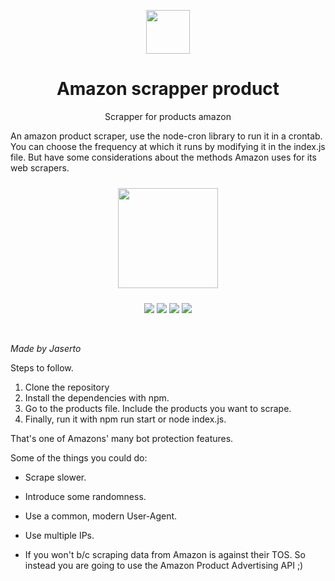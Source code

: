 
<div>
 <p align="center">
  <img align="center" src="https://user-images.githubusercontent.com/52850238/189504491-2124d45e-7d42-4b5a-88fd-2f1cba8c8e1b.png" width="70">
</p>

 <h1 align="center"><b>Amazon scrapper product</b></h1>
  <p align="center">
 Scrapper for products amazon
    <br />
 
  <p align="center">
 
An amazon product scraper, use the node-cron library to run it in a crontab. You can choose the frequency at which it runs by modifying it in the index.js file. But have some considerations about the methods Amazon uses for its web scrapers.
  </p>
</p>
<p align="center">
<a href="#">
    <img width="160px" style="margin: 10px 10px;" src="https://img.shields.io/badge/Google_Play-414141?style=for-the-badge&logo=google-play&logoColor=white">
</a>
</p>
<p align="center">
 

<img src="https://build.appcenter.ms/v0.1/apps/85fe31ae-1f83-4aa3-a27e-8f2c762bec9e/branches/master/badge" />

<img src="https://img.shields.io/badge/React_Native-20232A?style=for-the-badge&logo=react&logoColor=61DAFB" />

<img src="https://img.shields.io/twitter/follow/serdev_.svg?style=social" />

<img src="https://badges.frapsoft.com/os/v1/open-source.svg?v=103" />

</p>

<br />


*Made by Jaserto*

Steps to follow.

1. Clone the repository
2. Install the dependencies with npm.
3. Go to the products file. Include the products you want to scrape.
4. Finally, run it with npm run start or node index.js.

That's one of Amazons' many bot protection features.

Some of the things you could do:

- Scrape slower.
- Introduce some randomness.
- Use a common, modern User-Agent.
- Use multiple IPs.

- If you won't b/c scraping data from Amazon is against their TOS. So instead you are going to use the Amazon Product Advertising API ;)
